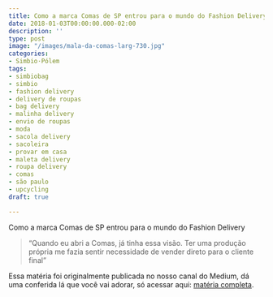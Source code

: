 ```yaml
---
title: Como a marca Comas de SP entrou para o mundo do Fashion Delivery
date: 2018-01-03T00:00:00.000-02:00
description: ''
type: post
image: "/images/mala-da-comas-larg-730.jpg"
categories:
- Simbio·Pólem
tags:
- simbiobag
- simbio
- fashion delivery
- delivery de roupas
- bag delivery
- malinha delivery
- envio de roupas
- moda
- sacola delivery
- sacoleira
- provar em casa
- maleta delivery
- roupa delivery
- comas
- são paulo
- upcycling
draft: true

---
```

Como a marca Comas de SP entrou para o mundo do Fashion Delivery

> “Quando eu abri a Comas, já tinha essa visão. Ter uma produção própria me fazia sentir necessidade de vender direto para o cliente final” 

Essa matéria foi originalmente publicada no nosso canal do Medium, dá uma conferida lá que você vai adorar, só acessar aqui: [matéria completa](https://medium.com/simbio/fashion-delivery-voc%C3%AA-conhece-5d954ad7ac55).